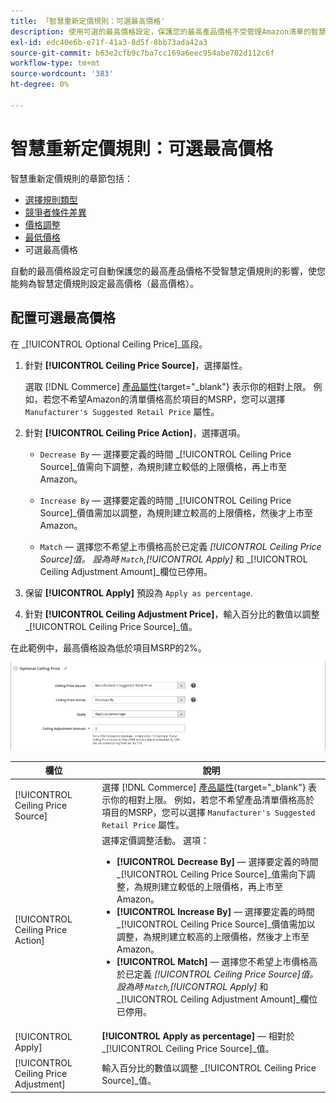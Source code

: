 ```yaml
---
title: 「智慧重新定價規則：可選最高價格'
description: 使用可選的最高價格設定，保護您的最高產品價格不受管理Amazon清單的智慧定價規則影響。
exl-id: edc40e6b-e71f-41a3-8d5f-8bb73ada42a3
source-git-commit: b63e2cfb9c7ba7cc169a6eec954abe782d112c6f
workflow-type: tm+mt
source-wordcount: '383'
ht-degree: 0%

---
```


# 智慧重新定價規則：可選最高價格

智慧重新定價規則的章節包括：

- [選擇規則類型](./intelligent-repricing-rules.md)
- [競爭者條件差異](./competitor-conditional-variances.md)
- [價格調整](./price-adjustment.md)
- [最低價格](./floor-price.md)
- 可選最高價格

自動的最高價格設定可自動保護您的最高產品價格不受智慧定價規則的影響，使您能夠為智慧定價規則設定最高價格（最高價格）。

## 配置可選最高價格

在 _[!UICONTROL Optional Ceiling Price]_區段。

1. 針對 **[!UICONTROL Ceiling Price Source]**，選擇屬性。

   選取 [!DNL Commerce] [產品屬性](https://docs.magento.com/user-guide/catalog/product-attributes.html){target="_blank"} 表示你的相對上限。 例如，若您不希望Amazon的清單價格高於項目的MSRP，您可以選擇 `Manufacturer's Suggested Retail Price` 屬性。

1. 針對 **[!UICONTROL Ceiling Price Action]**，選擇選項。

   - `Decrease By`  — 選擇要定義的時間 _[!UICONTROL Ceiling Price Source]_值需向下調整，為規則建立較低的上限價格，再上市至Amazon。

   - `Increase By`  — 選擇要定義的時間 _[!UICONTROL Ceiling Price Source]_價值需加以調整，為規則建立較高的上限價格，然後才上市至Amazon。

   - `Match`  — 選擇您不希望上市價格高於已定義 _[!UICONTROL Ceiling Price Source]_值。 設為時 `Match`,_[!UICONTROL Apply]_ 和 _[!UICONTROL Ceiling Adjustment Amount]_欄位已停用。

1. 保留 **[!UICONTROL Apply]** 預設為 `Apply as percentage`.

1. 針對 **[!UICONTROL Ceiling Adjustment Price]**，輸入百分比的數值以調整 _[!UICONTROL Ceiling Price Source]_值。

在此範例中，最高價格設為低於項目MSRP的2%。

![智慧重新定價規則 — 可選最高價格](assets/ob-intelligent-price-rule-ceiling.png)

| 欄位 | 說明 |
|---|---|
| [!UICONTROL Ceiling Price Source] | 選擇 [!DNL Commerce] [產品屬性](https://docs.magento.com/user-guide/catalog/product-attributes.html){target="_blank"} 表示你的相對上限。 例如，若您不希望產品清單價格高於項目的MSRP，您可以選擇 `Manufacturer's Suggested Retail Price` 屬性。 |
| [!UICONTROL Ceiling Price Action] | 選擇定價調整活動。 選項：<ul><li>**[!UICONTROL Decrease By]**  — 選擇要定義的時間 _[!UICONTROL Ceiling Price Source]_值需向下調整，為規則建立較低的上限價格，再上市至Amazon。</li><li>**[!UICONTROL Increase By]**  — 選擇要定義的時間 _[!UICONTROL Ceiling Price Source]_價值需加以調整，為規則建立較高的上限價格，然後才上市至Amazon。</li><li>**[!UICONTROL Match]**  — 選擇您不希望上市價格高於已定義 _[!UICONTROL Ceiling Price Source]_值。 設為時 `Match`,_[!UICONTROL Apply]_ 和 _[!UICONTROL Ceiling Adjustment Amount]_欄位已停用。</li></ul> |
| [!UICONTROL Apply] | **[!UICONTROL Apply as percentage]**  — 相對於 _[!UICONTROL Ceiling Price Source]_值。 |
| [!UICONTROL Ceiling Price Adjustment] | 輸入百分比的數值以調整 _[!UICONTROL Ceiling Price Source]_值。 |
